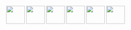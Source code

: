 [<img src="https://upload.wikimedia.org/wikipedia/commons/thumb/4/4c/Typescript_logo_2020.svg/512px-Typescript_logo_2020.svg.png" width="50px" />][typescript]
[<img src="https://ih1.redbubble.net/image.316760221.5828/flat,800x800,075,f.jpg" width="50px" />][javascript]
[<img src="https://haxe.org/img/branding/haxe-logo-glyph.svg" width="50px" />][haxe]
[<img src="https://marketing.raku.org/id/1533512913/svg" width="50px" />][raku]
[<img src="https://upload.wikimedia.org/wikipedia/commons/thumb/0/08/EmacsIcon.svg/1024px-EmacsIcon.svg.png" width="50px" />][elisp]
[<img src="https://upload.wikimedia.org/wikipedia/commons/thumb/d/d5/Rust_programming_language_black_logo.svg/1024px-Rust_programming_language_black_logo.svg.png" width="50px" />][rust]

[javascript]: https://developer.mozilla.org/en-US/docs/Web/JavaScript
[haxe]: https://haxe.org
[raku]: https://raku.org
[elisp]: https://www.gnu.org/software/emacs/manual/html_node/elisp/
[rust]: https://rust-lang.org
[typescript]: https://typescriptlang.org
[godot]: https://godotengine.org
[txr]: http://nongnu.org/txr
[nim]: https://nim-lang.org
[lisp]: https://common-lisp.net/
[red]: http://red-lang.org
